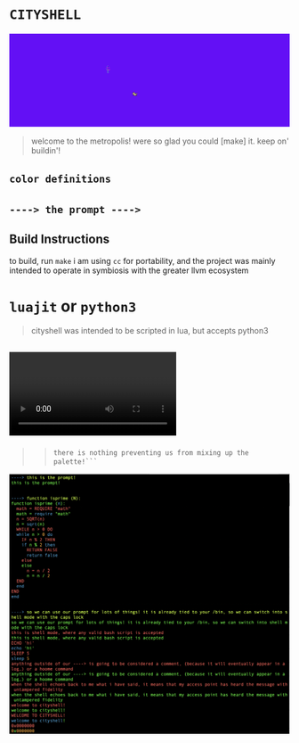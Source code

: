 # ```CITYSHELL```
![](block.png)   

> welcome to the metropolis!
> were so glad you could [make] it.
> keep on' buildin'!


## ```color definitions```

## ```----> the prompt ---->```

## Build Instructions 
to build, run ```make```
i am using ```cc``` for portability,
and the project was mainly intended to 
operate in symbiosis with the greater llvm ecosystem

# ```luajit``` or ```python3```
> cityshell was intended to be scripted in lua, but accepts python3

## ![](mov.mov)

>
>> ```keep in mind, while we only use 8 colors,
>> there is nothing preventing us from mixing up the palette!```
>


![](cityshell.png)
```c
   
```
